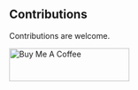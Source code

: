 
## Contributions
Contributions are welcome.

<a href="https://www.buymeacoffee.com/rad061996s" target="_blank"><img src="https://cdn.buymeacoffee.com/buttons/v2/default-red.png" alt="Buy Me A Coffee" style="height: 60px !important;width: 217px !important;" ></a>

